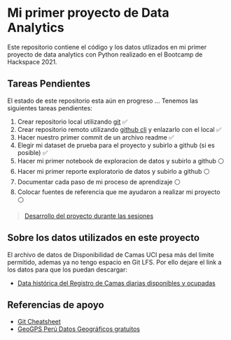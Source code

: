 # Mi primer proyecto de Data Analytics 

Este repositorio contiene el código y los datos utlizados en mi primer proyecto de data analytics con Python realizado en el Bootcamp de Hackspace 2021.

## Tareas Pendientes

El estado de este repositorio esta aún en progreso ... Tenemos las siguientes tareas pendientes:

1. Crear repositorio local utilizando [git](https://git-scm.com/download/) ✅ 
1. Crear repositorio remoto utilizando [github cli](https://cli.github.com/) y enlazarlo con el local ✅ 
1. Hacer nuestro primer commit de un archivo readme ✅ 
1. Elegir mi dataset de prueba para el proyecto y subirlo a github (si es posible) ✅
1. Hacer mi primer notebook de exploracion de datos y subirlo a github ⚪️
1. Hacer mi primer reporte exploratorio de datos y subirlo a github ⚪️
1. Documentar cada paso de mi proceso de aprendizaje ⚪️
1. Colocar fuentes de referencia que me ayudaron a realizar mi proyecto ⚪️

> [Desarrollo del proyecto durante las sesiones](https://docs.google.com/presentation/d/e/2PACX-1vQr9_KlLcPf27gbPQoqbHuIklfT8XVCcwFA19gkUh_AO9r7Xsesa57P0p8KXuvkDWtw5XbzL3-37Gj7/pub?start=false&loop=false&delayms=3000)

## Sobre los datos utilizados en este proyecto

El archivo de datos de Disponibilidad de Camas UCI pesa más del limite permitido, ademas ya no tengo espacio en Git LFS. Por ello dejare el link a los datos para que los puedan descargar:

- [Data histórica del Registro de Camas diarias disponibles y ocupadas](https://www.datosabiertos.gob.pe/dataset/data-hist%C3%B3rica-del-registro-de-camas-diarias-disponibles-y-ocupadas-del-formato-f5002-v2)

## Referencias de apoyo

- [Git Cheatsheet](https://training.github.com/downloads/es_ES/github-git-cheat-sheet.pdf)
- [GeoGPS Perú Datos Geográficos gratuitos](https://www.geogpsperu.com/)
